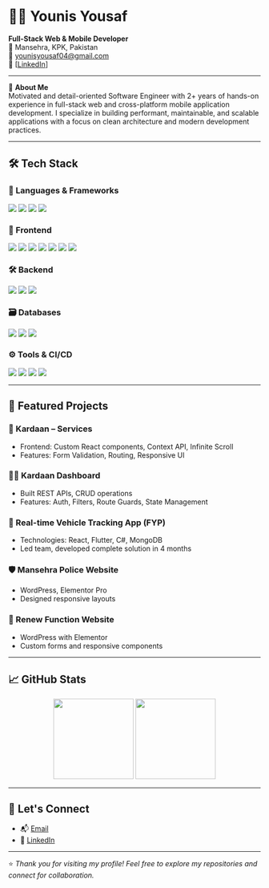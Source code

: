 # 👨‍💻 Younis Yousaf

**Full-Stack Web & Mobile Developer**  
📍 Mansehra, KPK, Pakistan  
📧 [younisyousaf04@gmail.com](mailto:younisyousaf04@gmail.com)  
🔗 [[LinkedIn](https://linkedin.com/in/younis-yousaf](https://www.linkedin.com/in/younis-yousaf-9909b4205/))]

---

🎯 **About Me**  
Motivated and detail-oriented Software Engineer with 2+ years of hands-on experience in full-stack web and cross-platform mobile application development. I specialize in building performant, maintainable, and scalable applications with a focus on clean architecture and modern development practices.

---

## 🛠️ Tech Stack

### 🚀 Languages & Frameworks
<p>
  <img src="https://img.shields.io/badge/JavaScript-F7DF1E?logo=javascript&logoColor=black" />
  <img src="https://img.shields.io/badge/TypeScript-3178C6?logo=typescript&logoColor=white" />
  <img src="https://img.shields.io/badge/PHP-777BB4?logo=php&logoColor=white" />
  <img src="https://img.shields.io/badge/Node.js-339933?logo=node.js&logoColor=white" />
</p>

### 🧩 Frontend
<p>
  <img src="https://img.shields.io/badge/React-61DAFB?logo=react&logoColor=black" />
  <img src="https://img.shields.io/badge/Next.js-000000?logo=next.js&logoColor=white" />
  <img src="https://img.shields.io/badge/Vue.js-4FC08D?logo=vue.js&logoColor=white" />
  <img src="https://img.shields.io/badge/Bootstrap-7952B3?logo=bootstrap&logoColor=white" />
  <img src="https://img.shields.io/badge/Tailwind_CSS-06B6D4?logo=tailwind-css&logoColor=white" />
  <img src="https://img.shields.io/badge/HTML5-E34F26?logo=html5&logoColor=white" />
  <img src="https://img.shields.io/badge/CSS3-1572B6?logo=css3&logoColor=white" />
</p>

### 🛠️ Backend
<p>
  <img src="https://img.shields.io/badge/Laravel-F72C1F?logo=laravel&logoColor=white" />
  <img src="https://img.shields.io/badge/NestJS-E0234E?logo=nestjs&logoColor=white" />
  <img src="https://img.shields.io/badge/REST_API-000000?style=flat&logo=api&logoColor=white" />
</p>

### 🗃️ Databases
<p>
  <img src="https://img.shields.io/badge/MySQL-4479A1?logo=mysql&logoColor=white" />
  <img src="https://img.shields.io/badge/MongoDB-47A248?logo=mongodb&logoColor=white" />
  <img src="https://img.shields.io/badge/SQL_Server-CC2927?logo=microsoft-sql-server&logoColor=white" />
</p>

### ⚙️ Tools & CI/CD
<p>
  <img src="https://img.shields.io/badge/Git-F05032?logo=git&logoColor=white" />
  <img src="https://img.shields.io/badge/Bitbucket-0052CC?logo=bitbucket&logoColor=white" />
  <img src="https://img.shields.io/badge/Postman-FF6C37?logo=postman&logoColor=white" />
  <img src="https://img.shields.io/badge/VS%20Code-007ACC?logo=visual-studio-code&logoColor=white" />
</p>

---

## 💼 Featured Projects

### 🔧 Kardaan – Services
- Frontend: Custom React components, Context API, Infinite Scroll
- Features: Form Validation, Routing, Responsive UI

### 🧑‍💻 Kardaan Dashboard
- Built REST APIs, CRUD operations
- Features: Auth, Filters, Route Guards, State Management

### 📡 Real-time Vehicle Tracking App (FYP)
- Technologies: React, Flutter, C#, MongoDB
- Led team, developed complete solution in 4 months

### 🛡️ Mansehra Police Website
- WordPress, Elementor Pro  
- Designed responsive layouts

### 🔄 Renew Function Website
- WordPress with Elementor  
- Custom forms and responsive components

---

## 📈 GitHub Stats

<p align="center">
  <img src="https://github-readme-stats.vercel.app/api?username=younisyousaf&show_icons=true&theme=radical" height="160" />
  <img src="https://github-readme-stats.vercel.app/api/top-langs/?username=younisyousaf&layout=compact&theme=radical" height="160"/>
</p>

---

## 🤝 Let's Connect

- 📬 [Email](mailto:younisyousaf04@gmail.com)
- 💼 [LinkedIn]([https://linkedin.com/in/younis-yousaf](https://www.linkedin.com/in/younis-yousaf-9909b4205/))

---

⭐ *Thank you for visiting my profile! Feel free to explore my repositories and connect for collaboration.*

